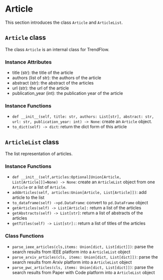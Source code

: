 # Article
This section introduces the class `Article` and `ArticleList`.

## `Article` class
The class `Article` is an internal class for TrendFlow. 

### Instance Attributes
- title (str): the title of the article
- authors (list of str): the authors of the article
- abstract (str): the abstract of the articles
- url (str): the url of the article
- publication_year (int): the publication year of the article

### Instance Functions
- `def __init__(self, title: str, authors: List[str], abstract: str, url: str, publication_year: int) -> None`: create an `Article` object.
- `to_dict(self) -> dict`: return the dict form of this article


## `ArticleList` class
The list representation of articles.

### Instance Functions
- `def __init__(self,articles:Optional[Union[Article, List[Article]]]=None) -> None`: create an `ArticleList` object from one `Article` or a list of `Article`.
- `addArticles(self, articles:Union[Article, List[Article]])`: add article to the list
- `to_dataframe(self) ->pd.DataFrame`: convert to `pd.DataFrame` object 
- `getArticles(self) -> List[Article]:` return a list of the articles
- `getAbstracts(self) -> List[str]`: return a list of abstracts of the articles
- `getTitles(self) -> List[str]:`: return a list of titles of the articles

### Class Functions
- `parse_ieee_articles(cls,items: Union[dict, List[dict]])`: parse the search results from IEEE platform into a `ArticleList` object
- `parse_arxiv_articles(cls, items: Union[dict, List[dict]])`: parse the search results from Arxiv platform into a `ArticleList` object
- `parse_pwc_articles(cls, items: Union[dict, List[dict]])`: parse the search results from Paper with Code platform into a `ArticleList` object
